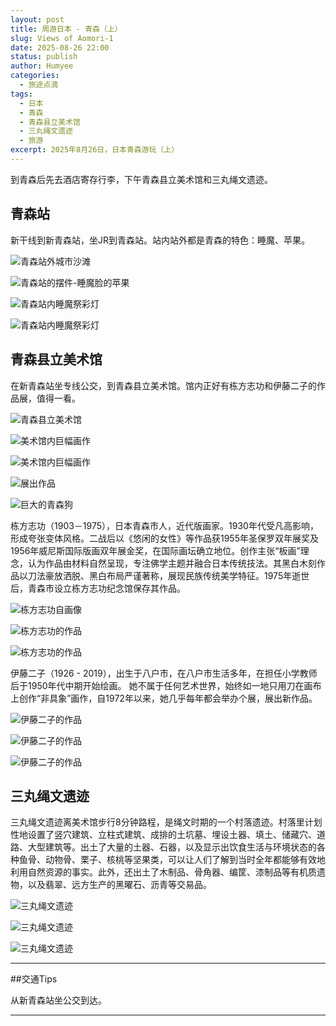 ```yaml
---
layout: post
title: 周游日本 - 青森（上）
slug: Views of Aomori-1
date: 2025-08-26 22:00
status: publish
author: Humyee
categories: 
  - 旅途点滴
tags: 
  - 日本
  - 青森
  - 青森县立美术馆
  - 三丸绳文遗迹
  - 旅游
excerpt: 2025年8月26日，日本青森游玩（上）
---
```


到青森后先去酒店寄存行李，下午青森县立美术馆和三丸绳文遗迹。

<h2>青森站</h2>

新干线到新青森站，坐JR到青森站。站内站外都是青森的特色：睡魔、苹果。

![青森站外城市沙滩](.\images\20250914-japan04/aomori-01.jpg "青森站外城市沙滩")

![青森站的摆件-睡魔脸的苹果](.\images\20250914-japan04/aomori-02.jpg "青森站的摆件-睡魔脸的苹果")

![青森站内睡魔祭彩灯](.\images\20250914-japan04/aomori-03.jpg "青森站内睡魔祭彩灯")

![青森站内睡魔祭彩灯](.\images\20250914-japan04/aomori-04.jpg "青森站内睡魔祭彩灯")


<h2>青森县立美术馆</h2>

在新青森站坐专线公交，到青森县立美术馆。馆内正好有栋方志功和伊藤二子的作品展，值得一看。


![青森县立美术馆](.\images\20250914-japan04/aomori-05.jpg "青森县立美术馆")

![美术馆内巨幅画作](.\images\20250914-japan04/aomori-06.jpg "美术馆内巨幅画作")

![美术馆内巨幅画作](.\images\20250914-japan04/aomori-07.jpg "青美术馆内巨幅画作")

![展出作品](.\images\20250914-japan04/aomori-08.jpg "展出作品")

![巨大的青森狗](.\images\20250914-japan04/aomori-09.jpg "巨大的青森狗")


栋方志功（1903－1975），日本青森市人，近代版画家。1930年代受凡高影响，形成夸张变体风格。二战后以《悠闲的女性》等作品获1955年圣保罗双年展奖及1956年威尼斯国际版画双年展金奖，在国际画坛确立地位。创作主张“板画”理念，认为作品由材料自然呈现，专注佛学主题并融合日本传统技法。其黑白木刻作品以刀法豪放洒脱、黑白布局严谨著称，展现民族传统美学特征。1975年逝世后，青森市设立栋方志功纪念馆保存其作品。


![栋方志功自画像](.\images\20250914-japan04/aomori-16.jpg "栋方志功自画像")

![栋方志功的作品](.\images\20250914-japan04/aomori-17.jpg "栋方志功的作品")

![栋方志功的作品](.\images\20250914-japan04/aomori-18.jpg "栋方志功的作品")


伊藤二子（1926 - 2019），出生于八户市，在八户市生活多年，在担任小学教师后于1950年代中期开始绘画。 她不属于任何艺术世界，始终如一地只用刀在画布上创作“非具象”画作，自1972年以来，她几乎每年都会举办个展，展出新作品。 

![伊藤二子的作品](.\images\20250914-japan04/aomori-10.jpg "伊藤二子的作品")

![伊藤二子的作品](.\images\20250914-japan04/aomori-11.jpg "伊藤二子的作品")

![伊藤二子的作品](.\images\20250914-japan04/aomori-12.jpg "伊藤二子的作品")


<h2>三丸绳文遗迹</h2>

三丸绳文遗迹离美术馆步行8分钟路程，是绳文时期的一个村落遗迹。村落里计划性地设置了竖穴建筑、立柱式建筑、成排的土坑墓、埋设土器、填土、储藏穴、道路、大型建筑等。出土了大量的土器、石器，以及显示出饮食生活与环境状态的各种鱼骨、动物骨、栗子、核桃等坚果类，可以让人们了解到当时全年都能够有效地利用自然资源的事实。此外，还出土了木制品、骨角器、编筐、漆制品等有机质遗物，以及翡翠、远方生产的黑曜石、沥青等交易品。


![三丸绳文遗迹](.\images\20250914-japan04/aomori-13.jpg "三丸绳文遗迹")

![三丸绳文遗迹](.\images\20250914-japan04/aomori-14.jpg "三丸绳文遗迹")

![三丸绳文遗迹](.\images\20250914-japan04/aomori-15.jpg "三丸绳文遗迹")



---

##交通Tips

从新青森站坐公交到达。

---